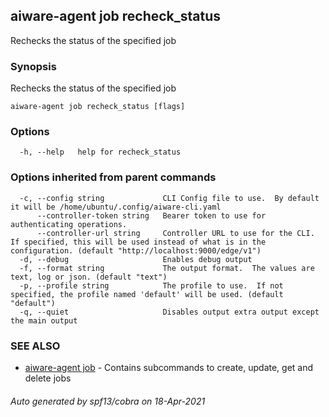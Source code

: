 ## aiware-agent job recheck_status

Rechecks the status of the specified job

### Synopsis

Rechecks the status of  the specified job

```
aiware-agent job recheck_status [flags]
```

### Options

```
  -h, --help   help for recheck_status
```

### Options inherited from parent commands

```
  -c, --config string             CLI Config file to use.  By default it will be /home/ubuntu/.config/aiware-cli.yaml
      --controller-token string   Bearer token to use for authenticating operations.
      --controller-url string     Controller URL to use for the CLI.  If specified, this will be used instead of what is in the configuration. (default "http://localhost:9000/edge/v1")
  -d, --debug                     Enables debug output
  -f, --format string             The output format.  The values are text, log or json. (default "text")
  -p, --profile string            The profile to use.  If not specified, the profile named 'default' will be used. (default "default")
  -q, --quiet                     Disables output extra output except the main output
```

### SEE ALSO

* [aiware-agent job](/cli/aiware-agent_job.md)	 - Contains subcommands to create, update, get and delete jobs

###### Auto generated by spf13/cobra on 18-Apr-2021
